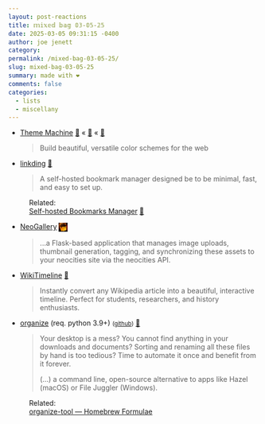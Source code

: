 ```yaml
---
layout: post-reactions
title: 𝕞𝕚𝕩𝕖𝕕 𝕓𝕒𝕘 𝟘𝟛-𝟘𝟝-𝟚𝟝
date: 2025-03-05 09:31:15 -0400
author: joe jenett
category: 
permalink: /mixed-bag-03-05-25/
slug: mixed-bag-03-05-25
summary: made with ❤️
comments: false
categories:
  - lists
  - miscellany
---
```

<ul class="links">
	<li><a title="Theme Machine" href="https://tools.keithjgrant.com/theme-machine/">Theme Machine</a> <a title="source" href="https://pinboard.in/u:roger">📌</a> &laquo; <a title="source" href="https://pinboard.in/u:stephanieleary">📌</a> &laquo; <a title="source" href="https://pinboard.in/u:monospaced">📌</a><blockquote><p>Build beautiful, versatile color schemes for the web</p></blockquote></li>
	<li><a title="linkding" href="https://linkding.link/">linkding</a> <a title="source" href="https://pinboard.in/u:raygrasso">📌</a><blockquote><p>A self-hosted bookmark manager designed be to be minimal, fast, and easy to set up.</p></blockquote><p style="margin-left:18px;">Related:<br><a title="Self-hosted Bookmarks Manager - Alexandru Nedelcu" href="https://alexn.org/blog/2025/02/14/self-hosted-bookmarks-manager/">Self-hosted Bookmarks Manager</a> <a title="source" href="https://pinboard.in/u:jugglebird">📌</a></p></li>
	<li><a title="GitHub - KingPoss/NeoGallery: Gallery management and display for Neocities" href="https://github.com/KingPoss/NeoGallery">NeoGallery</a>  <a href="https://pinboard.in/u:ramblinggit" title="thx Brad!"><img src="/images/brad.png" width="18" height="18" alt="thx Brad!" style="vertical-align:middle;"></a><blockquote><p>...a Flask-based application that manages image uploads, thumbnail generation, tagging, and synchronizing these assets to your neocities site via the neocities API.</p></blockquote></li>
	<li><a title="WikiTimeline - Generate Interactive Historical Timelines from Wikipedia" href="https://wiki-timeline.com/">WikiTimeline</a> <a title="source" href="https://pinboard.in/u:roger">📌</a><blockquote><p>Instantly convert any Wikipedia article into a beautiful, interactive timeline. Perfect for students, researchers, and history enthusiasts.</p></blockquote></li>
	<li><a title="organize" href="https://organize.readthedocs.io/en/latest/">organize</a> (req. python 3.9+) <small>(<a href="https://github.com/tfeldmann/organize">github</a>)</small> <a title="source" href="https://pinboard.in/u:jimcmcdonald">📌</a><blockquote><p>Your desktop is a mess? You cannot find anything in your downloads and documents? Sorting and renaming all these files by hand is too tedious? Time to automate it once and benefit from it forever.</p><p>(...) a command line, open-source alternative to apps like Hazel (macOS) or File Juggler (Windows).</p></blockquote><p style="margin-left:18px;">Related:<br><a title="organize-tool — Homebrew Formulae" href="https://formulae.brew.sh/formula/organize-tool">organize-tool — Homebrew Formulae</a></p></li>
</ul>

<a style="display:none;" href="https://brid.gy/publish/mastodon"><small>(cross-posted to mastodon)</small></a>